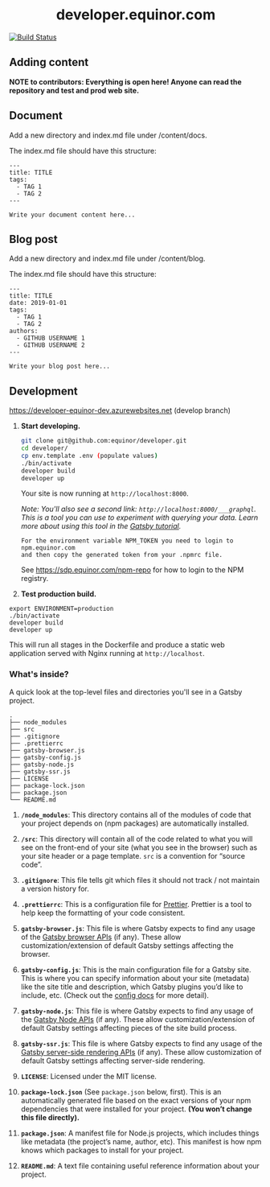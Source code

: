 <h1 align="center">
  developer.equinor.com
</h1>

[![Build Status](https://travis-ci.com/equinor/developer.svg?token=wb81zbmzUsHbzHFyWC7U&branch=master)](https://travis-ci.com/equinor/developer)

## Adding content

**NOTE to contributors: Everything is open here! Anyone can read the repository and test and prod web site.**

## Document

Add a new directory and index.md file under /content/docs.

The index.md file should have this structure:

```
---
title: TITLE
tags: 
  - TAG 1
  - TAG 2
---

Write your document content here...
```

## Blog post

Add a new directory and index.md file under /content/blog.

The index.md file should have this structure:

```
---
title: TITLE
date: 2019-01-01
tags: 
  - TAG 1
  - TAG 2
authors: 
  - GITHUB USERNAME 1
  - GITHUB USERNAME 2
---

Write your blog post here...
```

## Development

https://developer-equinor-dev.azurewebsites.net (develop branch)

1.  **Start developing.**

    ```sh
    git clone git@github.com:equinor/developer.git
    cd developer/
    cp env.template .env (populate values)
    ./bin/activate 
    developer build
    developer up  
    ```
    
    Your site is now running at `http://localhost:8000`.

    _Note: You'll also see a second link: _`http://localhost:8000/___graphql`_. This is a tool you can use to experiment with querying your data. Learn more about using this tool in the [Gatsby tutorial](https://www.gatsbyjs.org/tutorial/part-five/#introducing-graphiql)._
    
    ```
    For the environment variable NPM_TOKEN you need to login to npm.equinor.com 
    and then copy the generated token from your .npmrc file.     
    ```
    See https://sdp.equinor.com/npm-repo for how to login to the NPM registry. 
    
2.  **Test production build.**

```
export ENVIRONMENT=production
./bin/activate 
developer build
developer up  
```

This will run all stages in the Dockerfile and produce a static web application served with Nginx running at `http://localhost`.

### What's inside?

A quick look at the top-level files and directories you'll see in a Gatsby project.

    .
    ├── node_modules
    ├── src
    ├── .gitignore
    ├── .prettierrc
    ├── gatsby-browser.js
    ├── gatsby-config.js
    ├── gatsby-node.js
    ├── gatsby-ssr.js
    ├── LICENSE
    ├── package-lock.json
    ├── package.json
    └── README.md

1.  **`/node_modules`**: This directory contains all of the modules of code that your project depends on (npm packages) are automatically installed.

2.  **`/src`**: This directory will contain all of the code related to what you will see on the front-end of your site (what you see in the browser) such as your site header or a page template. `src` is a convention for “source code”.

3.  **`.gitignore`**: This file tells git which files it should not track / not maintain a version history for.

4.  **`.prettierrc`**: This is a configuration file for [Prettier](https://prettier.io/). Prettier is a tool to help keep the formatting of your code consistent.

5.  **`gatsby-browser.js`**: This file is where Gatsby expects to find any usage of the [Gatsby browser APIs](https://www.gatsbyjs.org/docs/browser-apis/) (if any). These allow customization/extension of default Gatsby settings affecting the browser.

6.  **`gatsby-config.js`**: This is the main configuration file for a Gatsby site. This is where you can specify information about your site (metadata) like the site title and description, which Gatsby plugins you’d like to include, etc. (Check out the [config docs](https://www.gatsbyjs.org/docs/gatsby-config/) for more detail).

7.  **`gatsby-node.js`**: This file is where Gatsby expects to find any usage of the [Gatsby Node APIs](https://www.gatsbyjs.org/docs/node-apis/) (if any). These allow customization/extension of default Gatsby settings affecting pieces of the site build process.

8.  **`gatsby-ssr.js`**: This file is where Gatsby expects to find any usage of the [Gatsby server-side rendering APIs](https://www.gatsbyjs.org/docs/ssr-apis/) (if any). These allow customization of default Gatsby settings affecting server-side rendering.

9.  **`LICENSE`**: Licensed under the MIT license.

10. **`package-lock.json`** (See `package.json` below, first). This is an automatically generated file based on the exact versions of your npm dependencies that were installed for your project. **(You won’t change this file directly).**

11. **`package.json`**: A manifest file for Node.js projects, which includes things like metadata (the project’s name, author, etc). This manifest is how npm knows which packages to install for your project.

12. **`README.md`**: A text file containing useful reference information about your project.


